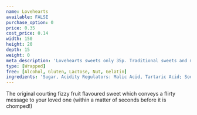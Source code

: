 ```yaml
---
name: Lovehearts
available: FALSE
purchase_option: 0
price: 0.35
cost_price: 0.14
width: 150
height: 20
depth: 15
weight: 0
meta_description: 'Lovehearts sweets only 35p. Traditional sweets and more at Humbugs Confectionery Store. Specialists in satisfying your sweet tooth!'
type: [Wrapped]
free: [Alcohol, Gluten, Lactose, Nut, Gelatin]
ingredients: 'Sugar, Acidity Regulators: Malic Acid, Tartaric Acid; Sodium Bicarbonate, Stearic Acid, Modified Starch, E470B, Anti-Caking Agent: Magnesium Carbonate; Flavourings, Colours: E100, E104, E110, E122, E124, E129, E132, Elderberry Extract.'
---
```

The original courting fizzy fruit flavoured sweet which conveys a flirty message to your loved one (within a matter of seconds before it is chomped!)